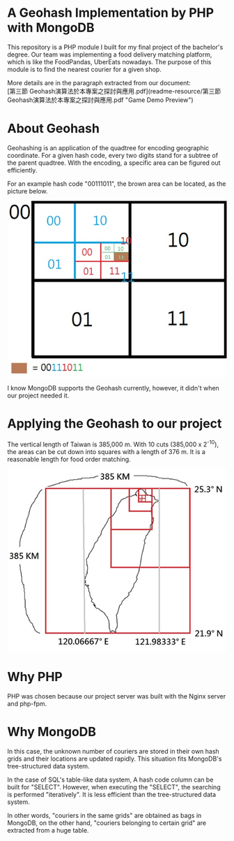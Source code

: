 # A Geohash Implementation by PHP with MongoDB

This repository is a PHP module I built for my final project of the bachelor's degree. Our team was implementing a food delivery matching platform, which is like the FoodPandas, UberEats nowadays. The purpose of this module is to find the nearest courier for a given shop.

More details are in the paragraph extracted from our document:  
[第三節 Geohash演算法於本專案之探討與應用.pdf](readme-resource/第三節 Geohash演算法於本專案之探討與應用.pdf "Game Demo Preview")

# About Geohash
Geohashing is an application of the quadtree for encoding geographic coordinate. For a given hash code, every two digits stand for a subtree of the parent quadtree.
With the encoding, a specific area can be figured out efficiently.

For an example hash code "00111011",
the brown area can be located, as the picture below.

![Geohash Example](readme-resource/geo-grid.png "Geohash Example")

I know MongoDB supports the Geohash currently, however, it didn't when our project needed it.


# Applying the Geohash to our project

The vertical length of Taiwan is 385,000 m. With 10 cuts (385,000 x 2<sup>-10</sup>), the areas can be cut down into squares with a length of 376 m. It is a reasonable length for food order matching.

![Applying Geohash to project](readme-resource/tw-grid.png "Applying Geohash to project")


# Why PHP
PHP was chosen because our project server was built with the Nginx server and php-fpm.


# Why MongoDB
In this case, the unknown number of couriers are stored in their own hash grids and their locations are updated rapidly. This situation fits MongoDB's tree-structured data system.

In the case of SQL's table-like data system, A hash code column can be built for "SELECT". However, when executing the "SELECT", the searching is performed "iteratively". It is less efficient than the tree-structured data system.

In other words, "couriers in the same grids" are obtained as bags in MongoDB, on the other hand, "couriers belonging to certain grid" are extracted from a huge table.
